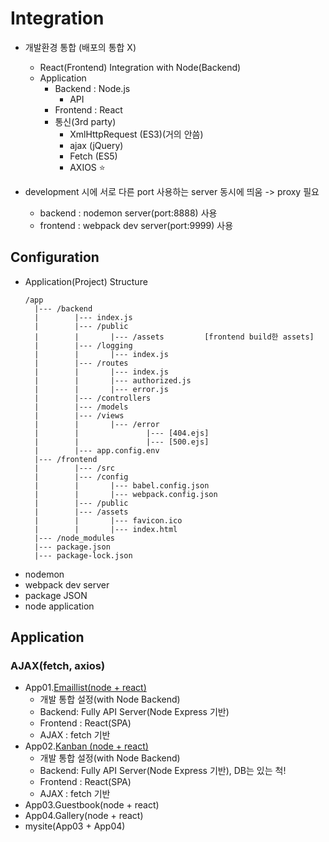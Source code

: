 # Integration

* 개발환경 통합 (배포의 통합 X)
    * React(Frontend) Integration with Node(Backend)
    * Application
        * Backend : Node.js
            * API
        * Frontend : React
        * 통신(3rd party)
            * XmlHttpRequest (ES3)(거의 안씀)
            * ajax (jQuery)
            * Fetch (ES5)
            * AXIOS :star:

* development 시에 서로 다른 port 사용하는 server 동시에 띄움 -> proxy 필요
    * backend : nodemon server(port:8888) 사용
    * frontend : webpack dev server(port:9999) 사용

## Configuration

* Application(Project) Structure
    ```text
    /app
      |--- /backend
      |        |--- index.js
      |        |--- /public
      |        |       |--- /assets         [frontend build한 assets]
      |        |--- /logging
      |        |       |--- index.js
      |        |--- /routes
      |        |       |--- index.js
      |        |       |--- authorized.js
      |        |       |--- error.js
      |        |--- /controllers
      |        |--- /models
      |        |--- /views
      |        |       |--- /error
      |        |               |--- [404.ejs]
      |        |               |--- [500.ejs]
      |        |--- app.config.env
      |--- /frontend
      |        |--- /src
      |        |--- /config
      |        |       |--- babel.config.json
      |        |       |--- webpack.config.json
      |        |--- /public
      |        |--- /assets
      |        |       |--- favicon.ico
      |        |       |--- index.html
      |--- /node_modules
      |--- package.json
      |--- package-lock.json
    ```
* nodemon
* webpack dev server
* package JSON
* node application

## Application

### AJAX(fetch, axios)

* App01.[Emaillist(node + react)](emaillist)
    * 개발 통합 설정(with Node Backend)
    * Backend: Fully API Server(Node Express 기반)
    * Frontend : React(SPA)
    * AJAX : fetch 기반
* App02.[Kanban (node + react)](kanban)
    * 개발 통합 설정(with Node Backend)
    * Backend: Fully API Server(Node Express 기반), DB는 있는 척!
    * Frontend : React(SPA)
    * AJAX : fetch 기반
* App03.Guestbook(node + react)
* App04.Gallery(node + react)
* mysite(App03 + App04)